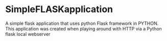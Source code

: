 # SimpleFLASKapplication

A simple flask application that uses python Flask framework in PYTHON. 
This application was created when playing around with HTTP via a Python flask local webserver
